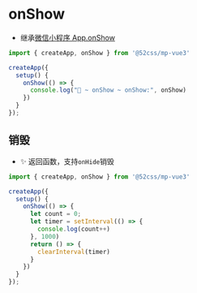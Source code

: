 # onShow

* 继承[微信小程序 App.onShow](https://developers.weixin.qq.com/miniprogram/dev/reference/api/App.html#onShow)

```ts
import { createApp, onShow } from '@52css/mp-vue3'

createApp({
  setup() {
    onShow(() => {
      console.log("🚀 ~ onShow ~ onShow:", onShow)
    })
  }
});
```

## 销毁

* ✨ 返回函数，支持`onHide`销毁

```ts
import { createApp, onShow } from '@52css/mp-vue3'

createApp({
  setup() {
    onShow(() => {
      let count = 0;
      let timer = setInterval(() => {
        console.log(count++)
      }, 1000)
      return () => {
        clearInterval(timer)
      }
    })
  }
});
```
